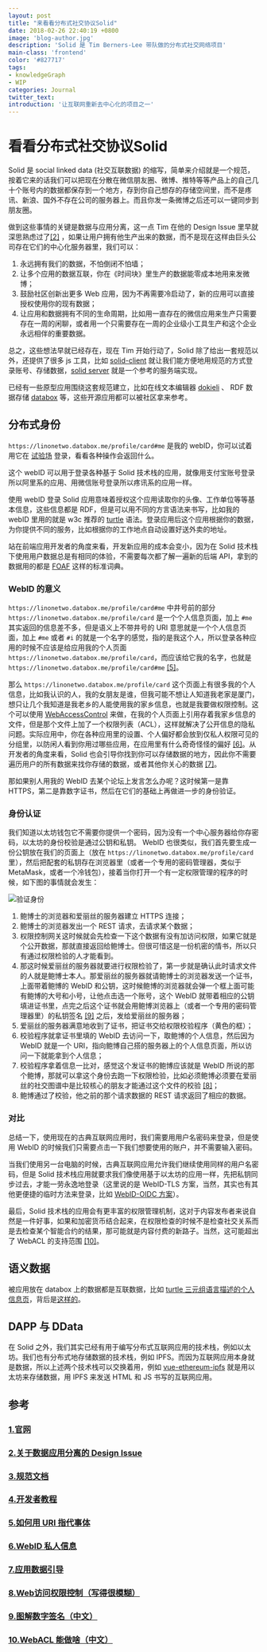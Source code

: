 ```yaml
---
layout: post
title: "来看看分布式社交协议Solid"
date: 2018-02-26 22:40:19 +0800
image: 'blog-author.jpg'
description: 'Solid 是 Tim Berners-Lee 带队做的分布式社交网络项目'
main-class: 'frontend'
color: '#827717'
tags:
- knowledgeGraph
- WIP
categories: Journal
twitter_text:
introduction: '让互联网重新去中心化的项目之一'
---
```

# 看看分布式社交协议Solid

Solid 是 social linked data (社交互联数据) 的缩写，简单来介绍就是一个规范，按着它来的话我们可以把现在分散在微信朋友圈、微博、推特等等产品上的自己几十个账号内的数据都保存到一个地方，存到你自己想存的存储空间里，而不是疼讯、新浪、国外不存在公司的服务器上。而且你发一条微博之后还可以一键同步到朋友圈。

做到这些事情的关键是数据与应用分离，这一点 Tim 在他的 Design Issue 里早就深思熟虑过了[[2]](#2) ，如果让用户拥有他生产出来的数据，而不是现在这样由巨头公司存在它们的中心化服务器里，我们可以：

1. 永远拥有我们的数据，不怕倒闭不怕墙；
1. 让多个应用的数据互联，你在《时间块》里生产的数据能零成本地用来发微博；
1. 鼓励社区创新出更多 Web 应用，因为不再需要冷启动了，新的应用可以直接授权使用你的现有数据；
1. 让应用和数据拥有不同的生命周期，比如用一直存在的微信应用来生产只需要存在一周的闲聊，或者用一个只需要存在一周的企业级小工具生产和这个企业永远相伴的重要数据。

总之，这些想法早就已经存在，现在 Tim 开始行动了，Solid 除了给出一套规范以外，还提供了很多 js 工具，比如 [solid-client](https://npm.runkit.com/solid-client) 就让我们能方便地用规范的方式登录账号、存储数据，[solid server](https://github.com/solid/node-solid-server) 就是一个参考的服务端实现。

已经有一些原型应用围绕这套规范建立，比如在线文本编辑器 [dokieli](https://dokie.li/docs) 、 RDF 数据存储 [databox](https://databox.me/) 等，这些开源应用都可以被社区拿来参考。

## 分布式身份

```https://linonetwo.databox.me/profile/card#me``` 是我的 webID，你可以试着用它在 [试验场](https://solid.github.io/solid-client/demo/) 登录，看看各种操作会返回什么。

这个 webID 可以用于登录各种基于 Solid 技术栈的应用，就像用支付宝账号登录所以阿里系的应用、用微信账号登录所以疼讯系的应用一样。

使用 webID 登录 Solid 应用意味着授权这个应用读取你的头像、工作单位等等基本信息，这些信息都是 RDF，但是可以用不同的方言语法来书写，比如我的 webID 里用的就是 w3c 推荐的 [turtle](https://www.w3.org/2005/Incubator/webid/spec/identity/#bib-turtle) 语法。登录应用后这个应用根据你的数据，为你提供不同的服务，比如根据你的工作地点自动设置好送外卖的地址。

站在前端应用开发者的角度来看，开发新应用的成本会变小，因为在 Solid 技术栈下使用用户数据总是有相同的体验，不需要每次都了解一遍新的后端 API，拿到的数据用的都是 [FOAF](https://www.w3.org/2005/Incubator/webid/spec/identity/#bib-FOAF) 这样的标准词典。

### WebID 的意义

```https://linonetwo.databox.me/profile/card#me``` 中井号前的部分 ```https://linonetwo.databox.me/profile/card``` 是一个个人信息页面，加上 ```#me``` 其实返回的信息差不多，但是语义上不带井号的 URI 意思就是一个个人信息页面，加上 ```#me``` 或者 ```#i``` 的就是一个名字的感觉，指的是我这个人，所以登录各种应用的时候不应该是给应用我的个人页面 ```https://linonetwo.databox.me/profile/card```，而应该给它我的名字，也就是 ```https://linonetwo.databox.me/profile/card#me``` [[5]](#5)。

那么 ```https://linonetwo.databox.me/profile/card``` 这个页面上有很多我的个人信息，比如我认识的人，我的女朋友是谁，但我可能不想让人知道我老家是厦门，想只让几个我知道是我老乡的人能使用我的家乡信息，也就是我要做权限控制。这个可以使用 [WebAccessControl](https://www.w3.org/wiki/WebAccessControl) 来做，在我的个人页面上引用存着我家乡信息的文件，但是那个文件上加了一个权限列表（ACL），这样就解决了公开信息的隐私问题。实际应用中，你在各种应用里的设置、个人偏好都会放到仅私人权限可见的分组里，以防闲人看到你用过哪些应用，在应用里有什么奇奇怪怪的偏好 [[6]](#6)。从开发者的角度来看，Solid 也会引导你找到你可以存储数据的地方，因此你不需要遍历用户的所有数据来找你存储的数据，或者其他你关心的数据 [[7]](#7)。

那如果别人用我的 WebID 去某个论坛上发言怎么办呢？这时候第一是靠 HTTPS，第二是靠数字证书，然后在它们的基础上再做进一步的身份验证。

### 身份认证

我们知道以太坊钱包它不需要你提供一个密码，因为没有一个中心服务器给你存密码，以太坊的身份校验是通过公钥和私钥。
WebID 也很类似，我们首先要生成一份公钥放在我们的页面上（放在 ```https://linonetwo.databox.me/profile/card``` 里），然后把配套的私钥存在浏览器里（或者一个专用的密码管理器，类似于 MetaMask，或者一个冷钱包），接着当你打开一个有一定权限管理的程序的时候，如下图的事情就会发生：

![验证身份](https://www.w3.org/2005/Incubator/webid/spec/tls/img/WebIDSequence-friendly.png)

1. 鲍博士的浏览器和爱丽丝的服务器建立 HTTPS 连接；
1. 鲍博士的浏览器发出一个 REST 请求，去请求某个数据；
1. 权限控制网关这时候就会先检查一下这个数据有没有加访问权限，如果它就是个公开数据，那就直接返回给鲍博士。但很可惜这是一份机密的情书，所以只有通过权限检验的人才能看到。
1. 那这时候爱丽丝的服务器就要进行权限检验了，第一步就是确认此时请求文件的人就是鲍博士本人。那爱丽丝的服务器就请鲍博士的浏览器发送一个证书，上面带着鲍博的 WebID 和公钥，这时候鲍博的浏览器就会弹一个框上面可能有鲍博的大号和小号，让他点击选一个账号，这个 WebID 就带着相应的公钥填进证书里，点完之后这个证书就会用鲍博浏览器上（或者一个专用的密码管理器里）的私钥签名 [[9]](#9) 之后，发给爱丽丝的服务器；
1. 爱丽丝的服务器满意地收到了证书，把证书交给权限校验程序（黄色的框）；
1. 校验程序就拿证书里填的 WebID 去访问一下，取鲍博的个人信息，然后因为 WebID 就是一个 URI，指向鲍博自己搭的服务器上的个人信息页面，所以访问一下就能拿到个人信息；
1. 校验程序拿着信息一比对，感觉这个发证书的鲍博应该就是 WebID 所说的那个鲍博，那就可以拿这个身份去跑一下权限检验，比如必须鲍博必须要在爱丽丝的社交图谱中是比较核心的朋友才能通过这个文件的校验 [[8]](#8)；
1. 鲍博通过了校验，他之前的那个请求数据的 REST 请求返回了相应的数据。

### 对比

总结一下，使用现在的古典互联网应用时，我们需要用用户名密码来登录，但是使用 WebID 的时候我们只需要点击一下我们想要使用的账户，并不需要输入密码。

当我们使用另一台电脑的时候，古典互联网应用允许我们继续使用同样的用户名密码，但是 Solid 技术栈应用就要求我们像使用基于以太坊的应用一样，先把私钥同步过去，才能一劳永逸地登录（这里说的是 WebID-TLS 方案，当然，其实也有其他更便捷的临时方法来登录，比如 [WebID-OIDC 方案](https://github.com/solid/solid-spec#webid-oidc)）。

最后，Solid 技术栈的应用会有更丰富的权限管理机制，这对于内容发布者来说自然是一件好事，如果和加密货币结合起来，在权限检查的时候不是检查社交关系而是去检查某个智能合约的结果，那可能就是内容付费的新路子。当然，这可能超出了 WebACL 的支持范围 [[10]](#10)。

## 语义数据

被应用放在 databox 上的数据都是互联数据，比如 [turtle 三元组语言描述的个人信息页](https://linonetwo.databox.me/profile/card)，背后是[这样的](view-source:https://linonetwo.databox.me/Preferences/prefs.ttl)。

## DAPP 与 DData

在 Solid 之外，我们其实已经有用于编写分布式互联网应用的技术栈，例如以太坊。我们也有分布式地存储数据的技术栈，例如 IPFS。而因为互联网应用本身就是数据，所以上述两个技术栈可以交换着用，例如 [vue-ethereum-ipfs](https://github.com/redacademy/vue-ethereum-ipfs) 就是用以太坊来存储数据，用 IPFS 来发送 HTML 和 JS 书写的互联网应用。

## 参考

### [<span id="1">1.官网</span>](https://solid.mit.edu/)

### [<span id="2">2.关于数据应用分离的 Design Issue</span>](https://www.w3.org/DesignIssues/CloudStorage.html)

### [<span id="3">3.规范文档</span>](https://github.com/solid/solid-spec)

### [<span id="4">4.开发者教程</span>](https://github.com/solid/solid-tutorial-intro)

### [<span id="5">5.如何用 URI 指代事体</span>](https://www.w3.org/TR/cooluris/#solutions)

### [<span id="6">6.WebID 私人信息</span>](https://github.com/solid/solid-spec/blob/master/solid-webid-profiles.md#public-and-private-profiles)

### [<span id="7">7.应用数据引导</span>](https://github.com/solid/solid/blob/master/proposals/data-discovery.md)

### [<span id="8">8.Web访问权限控制（写得很模糊）</span>](https://www.w3.org/wiki/WebAccessControl)

### [<span id="9">9.图解数字签名（中文）</span>](http://www.ruanyifeng.com/blog/2011/08/what_is_a_digital_signature.html)

### [<span id="10">10.WebACL 能做啥（中文）</span>](https://docs.aws.amazon.com/zh_cn/waf/latest/developerguide/web-acl.html)
